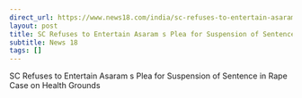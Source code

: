 ```yaml
---
direct_url: https://www.news18.com/india/sc-refuses-to-entertain-asarams-plea-for-suspension-of-sentence-in-rape-case-on-health-grounds-8799175.html
layout: post
title: SC Refuses to Entertain Asaram s Plea for Suspension of Sentence in Rape Case on Health Grounds
subtitle: News 18
tags: []
---
```


SC Refuses to Entertain Asaram s Plea for Suspension of Sentence in Rape Case on Health Grounds
